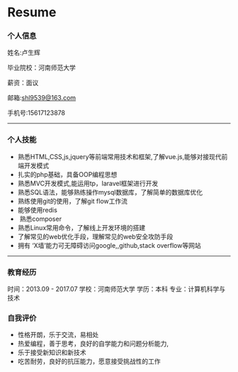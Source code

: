 # Resume

### 个人信息 ###
姓名:卢生辉   

毕业院校：河南师范大学

薪资：面议

邮箱:shl9539@163.com 

手机号:15617123878

----------

### 个人技能 ##

- 熟悉HTML,CSS,js,jquery等前端常用技术和框架,了解vue.js,能够对接现代前端开发模式
- 扎实的php基础，具备OOP编程思想
- 	熟悉MVC开发模式,能运用tp，laravel框架进行开发
-   熟悉SQL语法，能够熟练操作mysql数据库，了解简单的数据库优化
-  熟练使用git的使用，了解git flow工作流
-  能够使用redis
-  熟悉composer
- 	熟悉Linux常用命令，了解线上开发环境的搭建
- 	了解常见的web优化手段，理解常见的web安全攻防手段
- 	拥有 ‘X墙’能力可无障碍访问google,,github,stack overflow等网站

----------

### 教育经历 ####

时间：2013.09 - 2017.07    学校：河南师范大学
学历：本科  专业：计算机科学与技术

### 自我评价 ####

- 性格开朗，乐于交流，易相处
- 热爱编程，善于思考，良好的自学能力和问题分析能力,
- 乐于接受新知识和新技术 
- 吃苦耐劳，良好的抗压能力，愿意接受挑战性的工作
